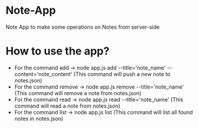 # Note-App
Note App to make some operations on Notes from server-side

# How to use the app?
- For the command add -> node app.js add --title='note_name' --content='note_content' (This command will push a new note to notes.json) 
- For the command remove -> node app.js remove --title='note_name' (This command will remove a note from notes.json) 
- For the command read -> node app.js read --title='note_name' (This command will read a note from notes.json)
- For the command list -> node app.js list (This command will list all found notes in notes.json) 


